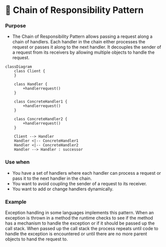 # 🚀 Chain of Responsibility Pattern


### Purpose

- The Chain of Responsibility Pattern allows passing a request along a chain of handlers. Each handler in the chain either processes the request or passes it along to the next handler. It decouples the sender of a request from its receivers by allowing multiple objects to handle the request.

```mermaid
classDiagram
    class Client {
    }

    class Handler {
        +handlerrequest()
    }

    class ConcreteHandler1 {
        +handlerrequest()
    }

    class ConcreteHandler2 {
        +handlerrequest()
    }

    Client --> Handler
    Handler <|-- ConcreteHandler1
    Handler <|-- ConcreteHandler2
    Handler --> Handler : successor
```


### Use when

- You have a set of handlers where each handler can process a request or pass it to the next handler in the chain.
- You want to avoid coupling the sender of a request to its receiver.
- You want to add or change handlers dynamically.

### Example


Exception handling in some languages implements this pattern. When an exception is thrown in a method the runtime checks to see if the method has a mechanism to handle the exception or if it should be passed up the call stack. When passed up the call stack the process repeats until code to handle the exception is encountered or until there are no more parent objects to hand the request to.

